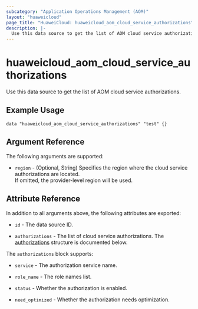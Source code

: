 ```yaml
---
subcategory: "Application Operations Management (AOM)"
layout: "huaweicloud"
page_title: "HuaweiCloud: huaweicloud_aom_cloud_service_authorizations"
description: |-
  Use this data source to get the list of AOM cloud service authorizations.
---
```


# huaweicloud_aom_cloud_service_authorizations

Use this data source to get the list of AOM cloud service authorizations.

## Example Usage

```hcl
data "huaweicloud_aom_cloud_service_authorizations" "test" {}
```

## Argument Reference

The following arguments are supported:

* `region` - (Optional, String)  Specifies the region where the cloud service authorizations are located.  
  If omitted, the provider-level region will be used.

## Attribute Reference

In addition to all arguments above, the following attributes are exported:

* `id` - The data source ID.

* `authorizations` - The list of cloud service authorizations.
  The [authorizations](#aom_cloud_service_authorizations) structure is documented below.

<a name="aom_cloud_service_authorizations"></a>
The `authorizations` block supports:

* `service` - The authorization service name.

* `role_name` - The role names list.

* `status` - Whether the authorization is enabled.

* `need_optimized` - Whether the authorization needs optimization.
